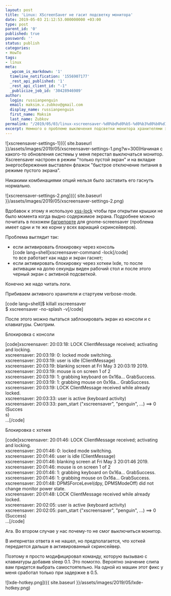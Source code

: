 ```yaml
---
layout: post
title: 'Linux: XScreenSaver не гасит подсветку монитора'
date: 2019-05-03 21:12:53.000000000 +03:00
type: post
parent_id: '0'
published: true
password: ''
status: publish
categories:
- HowTo
tags:
- linux
meta:
  _wpcom_is_markdown: '1'
  timeline_notification: '1556907177'
  _rest_api_published: '1'
  _rest_api_client_id: "-1"
  _publicize_job_id: '30428946989'
author:
  login: russianpenguin
  email: maksim.v.zubkov@gmail.com
  display_name: russianpenguin
  first_name: Maksim
  last_name: Zubkov
permalink: "/2019/05/03/linux-xscreensaver-%d0%bd%d0%b5-%d0%b3%d0%b0%d1%81%d0%b8%d1%82-%d0%bf%d0%be%d0%b4%d1%81%d0%b2%d0%b5%d1%82%d0%ba%d1%83-%d0%bc%d0%be%d0%bd%d0%b8%d1%82%d0%be%d1%80%d0%b0/"
excerpt: Немного о проблеме выключения подсветки монитора хранителями экрана в linux.
---
```

![xscreensaver-settings-1]({{ site.baseurl }}/assets/images/2019/05/xscreensaver-settings-1.png?w=300)Начиная с какого-то обновления системы у меня перестал выключаться монитор. Xscreensaver настроен в режим "только пустой экран" и на вкладке энергосбережения выставлен флажок "быстрое отключение питания в режиме пустого экрана".

Никакими комбинациями опций нельзя было заставить его гаснуть нормально.

![xscreensaver-settings-2.png]({{ site.baseurl }}/assets/images/2019/05/xscreensaver-settings-2.png)

Вдобавок к этому я использую [xss-lock](https://www.mankier.com/1/xss-lock) чтобы при открытии крышки не было момента когда выдно содержимое экрана. Подробнее можно почитать в похожем [багрепорте](https://bugs.launchpad.net/ubuntu/+source/gnome-screensaver/+bug/1280300) для gnome-screensaver (проблема имеет одни и те же корни у всех вариаций скринсейверов).

Проблема выглядит так:

- если активировать блокировку через консоль  
[code lang=shell]xscreensaver-command -lock[/code]  
то все работает как надо и экран гаснет;
- если активировать блокировку через хоткеи lxde, то после активации на долю секунды виден рабочий стол и после этого черный экран с активной подсветкой.

Конечно же надо читать логи.

Прибиваем активного хранителя и стартуем verbose-mode.

[code lang=shell]$ killall xscreensaver  
$ xscreensaver -no-splash -v[/code]

После этого можно пытаться заблокировать экран из консоли и с клавиатуры. Смотрим.

Блокировка с консоли

[code]xscreensaver: 20:03:18: LOCK ClientMessage received; activating and locking.  
xscreensaver: 20:03:19: 0: locked mode switching.  
xscreensaver: 20:03:19: user is idle (ClientMessage)  
xscreensaver: 20:03:19: blanking screen at Fri May 3 20:03:19 2019.  
xscreensaver: 20:03:19: mouse is on screen 1 of 2  
xscreensaver: 20:03:19: 1: grabbing keyboard on 0x16a... GrabSuccess.  
xscreensaver: 20:03:19: 1: grabbing mouse on 0x16a... GrabSuccess.  
xscreensaver: 20:03:19: LOCK ClientMessage received while already locked.  
xscreensaver: 20:03:33: user is active (keyboard activity)  
xscreensaver: 20:03:33: pam\_start ("xscreensaver", "penguin", ...) ==\> 0 (Succes  
s)  
...[/code]

Блокировка с хоткея

[code]xscreensaver: 20:01:46: LOCK ClientMessage received; activating and locking.  
xscreensaver: 20:01:46: 0: locked mode switching.  
xscreensaver: 20:01:46: user is idle (ClientMessage)  
xscreensaver: 20:01:46: blanking screen at Fri May 3 20:01:46 2019.  
xscreensaver: 20:01:46: mouse is on screen 1 of 2  
xscreensaver: 20:01:46: 1: grabbing keyboard on 0x16a... GrabSuccess.  
xscreensaver: 20:01:46: 1: grabbing mouse on 0x16a... GrabSuccess.  
xscreensaver: 20:01:48: DPMSForceLevel(dpy, DPMSModeOff) did not change monitor power state.  
xscreensaver: 20:01:48: LOCK ClientMessage received while already locked.  
xscreensaver: 20:02:05: user is active (keyboard activity)  
xscreensaver: 20:02:05: pam\_start ("xscreensaver", "penguin", ...) ==\> 0 (Success)  
...[/code]

Ага. Во втором случае у нас почему-то не смог выключиться монитор.

В интернетах ответа я не нашел, но предполагается, что хоткей передается дальше в активированный скринсейвер.

Поэтому я просто модифицировал команду, которую вызываю с клавиатуры добавив sleep 0.1. Это помогло. Вероятно значение слипа вам придется выбрать самостоятельно. На одной из машин этот фикс у меня сработал только при задержке в 0.5.

![lxde-hotkey.png]({{ site.baseurl }}/assets/images/2019/05/lxde-hotkey.png)

